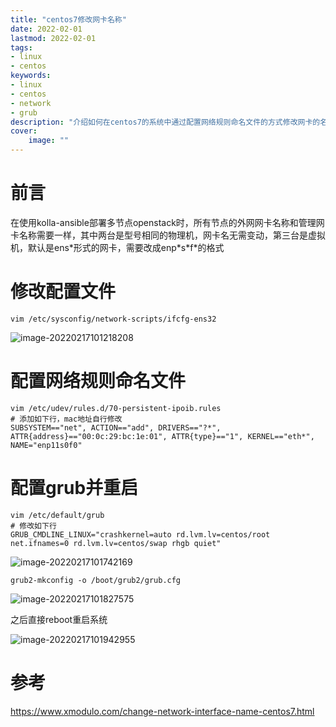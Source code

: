 ```yaml
---
title: "centos7修改网卡名称" 
date: 2022-02-01
lastmod: 2022-02-01
tags: 
- linux
- centos
keywords:
- linux
- centos
- network
- grub
description: "介绍如何在centos7的系统中通过配置网络规则命名文件的方式修改网卡的名称" 
cover:
    image: "" 
---
```

# 前言

在使用kolla-ansible部署多节点openstack时，所有节点的外网网卡名称和管理网卡名称需要一样，其中两台是型号相同的物理机，网卡名无需变动，第三台是虚拟机，默认是ens\*形式的网卡，需要改成enp\*s\*f\*的格式

# 修改配置文件

```
vim /etc/sysconfig/network-scripts/ifcfg-ens32
```

![image-20220217101218208](https://image.lvbibir.cn/blog/image-20220217101218208.png)

# 配置网络规则命名文件

```
vim /etc/udev/rules.d/70-persistent-ipoib.rules
# 添加如下行，mac地址自行修改
SUBSYSTEM=="net", ACTION=="add", DRIVERS=="?*", ATTR{address}=="00:0c:29:bc:1e:01", ATTR{type}=="1", KERNEL=="eth*", NAME="enp11s0f0"
```

# 配置grub并重启

```
vim /etc/default/grub
# 修改如下行
GRUB_CMDLINE_LINUX="crashkernel=auto rd.lvm.lv=centos/root net.ifnames=0 rd.lvm.lv=centos/swap rhgb quiet"
```

![image-20220217101742169](https://image.lvbibir.cn/blog/image-20220217101742169.png)

```
grub2-mkconfig -o /boot/grub2/grub.cfg
```

![image-20220217101827575](https://image.lvbibir.cn/blog/image-20220217101827575.png)

之后直接reboot重启系统

![image-20220217101942955](https://image.lvbibir.cn/blog/image-20220217101942955.png)

# 参考

https://www.xmodulo.com/change-network-interface-name-centos7.html